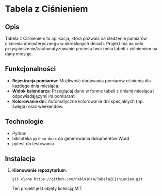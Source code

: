 # Tabela z Ciśnieniem

## Opis

Tabela z Ciśnieniem to aplikacja, która pozwala na śledzenie pomiarów ciśnienia atmosferycznego w określonych dniach. 
Projekt ma na celu przyspieszenie/zautomatyzowanie procesu tworzenia tabeli z ciśnieniem na dany miesiąc.

## Funkcjonalności

- **Rejestracja pomiarów**: Możliwość dodawania pomiarów ciśnienia dla każdego dnia miesiąca.
- **Widok kalendarza**: Przeglądaj dane w formie tabeli z dniami miesiąca i odpowiadającymi im pomiarami.
- **Kolorowanie dni**: Automatyczne kolorowanie dni specjalnych (np. święta) oraz weekendów.

## Technologie

- Python
- biblioteka `python-docx` do generowania dokumentów Word
- pytest do testowania

## Instalacja

1. **Klonowanie repozytorium**:
   ```bash
   git clone https://github.com/Pablo1644/TabelaZCisnieniem.git
   ```

   Ten projekt jest objęty licencją MIT 
